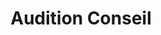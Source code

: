 ---
title: "Audition Conseil"
url: /cherbourg-en-cotentin/audition-conseil/
shop: les appareils auditifs
---